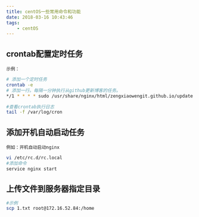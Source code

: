 ```yaml
---
title: centOS一些常用命令和功能
date: 2018-03-16 10:43:46
tags:
	- centOS
---
```


##	crontab配置定时任务
	
	示例：
```bash
# 添加一个定时任务
crontab -e
# 添加一行。每隔一分钟执行从github更新博客的任务。
*/1 * * * * sudo /usr/share/nginx/html/zengxiaowengit.github.io/update.sh

#查看crontab执行日志
tail -f /var/log/cron
```

## 添加开机自动启动任务

	例如：开机自动启动nginx
```bash
vi /etc/rc.d/rc.local
#添加命令
service nginx start

```

## 上传文件到服务器指定目录

```bash
#示例
scp 1.txt root@172.16.52.84:/home
```
